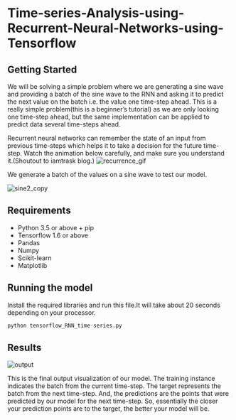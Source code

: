 # Time-series-Analysis-using-Recurrent-Neural-Networks-using-Tensorflow

## Getting Started
We will be solving a simple problem where we are generating a sine wave and providing a batch of the sine wave to the RNN and asking it to predict the next value on the batch i.e. the value one time-step ahead. This is a really simple problem(this is a beginner’s tutorial) as we are only looking one time-step ahead, but the same implementation can be applied to predict data several time-steps ahead.

Recurrent neural networks can remember the state of an input from previous time-steps which helps it to take a decision for the future time-step. Watch the animation below carefully, and make sure you understand it.(Shoutout to iamtrask blog.)
![recurrence_gif](https://user-images.githubusercontent.com/28685502/42218832-702c9104-7ee7-11e8-9ffe-a57e93e3ebe8.gif)


We generate a batch of the values on a sine wave to test our model.


![sine2_copy](https://user-images.githubusercontent.com/28685502/42218834-7061fa56-7ee7-11e8-901d-d598b00a2e38.png)


## Requirements
 * Python 3.5 or above + pip
 * Tensorflow 1.6 or above
 * Pandas
 * Numpy
 * Scikit-learn
 * Matplotlib
 
 ## Running the model
 Install the required libraries and run this file.It will take about 20 seconds depending on your processor. 
 ```python
 python tensorflow_RNN_time-series.py
 ```

 ## Results
![output](https://user-images.githubusercontent.com/28685502/42218830-6fbf4cac-7ee7-11e8-8571-2c44415d21e8.png)

This is the final output visualization of our model. The training instance indicates the batch from the current time-step. The target represents the batch from the next time-step. And, the predictions are the points that were predicted by our model for the next time-step. So, essentially the closer your prediction points are to the target, the better your model will be.



 




